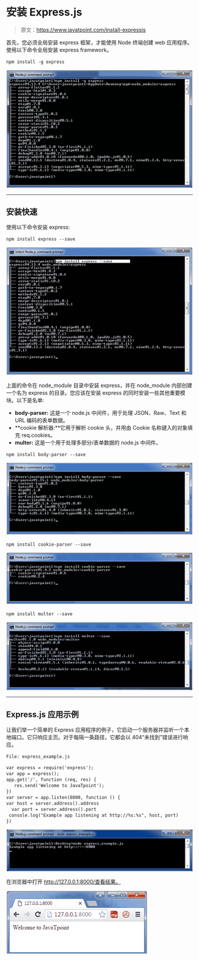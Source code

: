 # 安装 Express.js

> 原文：<https://www.javatpoint.com/install-expressjs>

首先，您必须全局安装 express 框架，才能使用 Node 终端创建 web 应用程序。使用以下命令全局安装 express framework。

```
npm install -g express

```

![SettingServerExpressJS](img/987e7aa16d6b53a3d643b5902d27b8f7.png)

* * *

## 安装快速

使用以下命令安装 express:

```
npm install express --save 

```

![SettingServerExpressJS](img/aee0e39c0b70f8e195a004e1fae3170d.png)

上面的命令在 node_module 目录中安装 express，并在 node_module 内部创建一个名为 express 的目录。您应该在安装 express 的同时安装一些其他重要模块。以下是名单:

*   **body-parser:** 这是一个 node.js 中间件，用于处理 JSON、Raw、Text 和 URL 编码的表单数据。
*   **cookie 解析器:**它用于解析 cookie 头，并用由 Cookie 名称键入的对象填充 req.cookies。
*   **multer:** 这是一个用于处理多部分/表单数据的 node.js 中间件。

```
npm install body-parser --save 

```

![SettingServerExpressJS](img/5bbde5eec9f5097db2827224e793f188.png)

```
npm install cookie-parser --save 

```

![SettingServerExpressJS](img/627a169fc1a31b41350b18d3235df87d.png)

```
npm install multer --save 

```

![SettingServerExpressJS](img/c331cd31384f4c2c7ff19318d4cf4170.png)

* * *

## Express.js 应用示例

让我们举一个简单的 Express 应用程序的例子，它启动一个服务器并监听一个本地端口。它只响应主页。对于每隔一条路径，它都会以 404“未找到”错误进行响应。

```
File: express_example.js

```

```
var express = require('express');
var app = express();
app.get('/', function (req, res) {
   res.send('Welcome to JavaTpoint');
})
var server = app.listen(8000, function () {
var host = server.address().address
  var port = server.address().port
 console.log("Example app listening at http://%s:%s", host, port)
})

```

![SettingServerExpressJS](img/88ec93ac74794979dd4d1df3f13fbbb1.png)

在浏览器中打开 http://127.0.0.1:8000/查看结果。

![SettingServerExpressJS](img/0cc76e3524a9818ec5499ff1a2f9ce89.png)